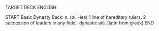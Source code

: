 TARGET DECK
ENGLISH

START
Basic
Dynasty
Back: n. (pl. -ies) 1 line of hereditary rulers. 2 succession of leaders in any field.  dynastic adj. [latin from greek]
END
